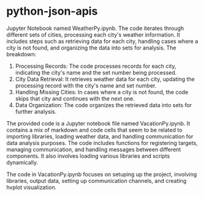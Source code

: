 # python-json-apis
Jupyter Notebook named WeatherPy.ipynb. The code iterates through different sets of cities, processing each city's weather information. It includes steps such as retrieving data for each city, handling cases where a city is not found, and organizing the data into sets for analysis. The breakdown:
1. Processing Records: The code processes records for each city, indicating the city's name and the set number being processed.
2. City Data Retrieval: It retrieves weather data for each city, updating the processing record with the city's name and set number.
3. Handling Missing Cities: In cases where a city is not found, the code skips that city and continues with the next one.
4. Data Organization: The code organizes the retrieved data into sets for further analysis.


The provided code is a Jupyter notebook file named VacationPy.ipynb.  It contains a mix of markdown and code cells that seem to be related to importing libraries, loading weather data, and handling communication for data analysis purposes. The code includes functions for registering targets, managing communication, and handling messages between different components. It also involves loading various libraries and scripts dynamically.

The code in VacationPy.ipynb focuses on setuping up the project, involving libraries, output data, setting up communication channels, and creating hvplot visualization.
